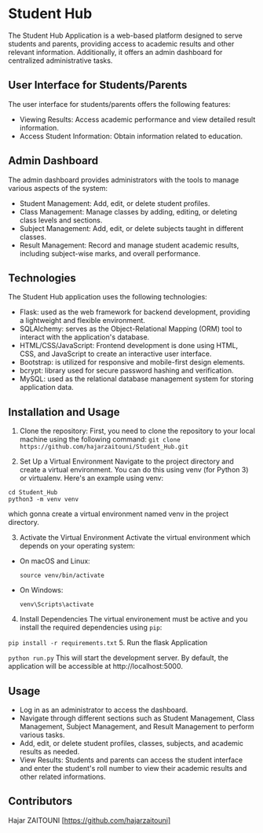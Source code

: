 # Student Hub
The Student Hub Application is a web-based platform designed to serve students and parents, providing access to academic results and other relevant information. Additionally, it offers an admin dashboard for centralized administrative tasks.

## User Interface for Students/Parents
The user interface for students/parents offers the following features:
* Viewing Results: Access academic performance and view detailed result information.
* Access Student Information: Obtain information related to education.

## Admin Dashboard
The admin dashboard provides administrators with the tools to manage various aspects of the system:

* Student Management: Add, edit, or delete student profiles.
* Class Management: Manage classes by adding, editing, or deleting class levels and sections.
* Subject Management: Add, edit, or delete subjects taught in different classes.
* Result Management: Record and manage student academic results, including subject-wise marks, and overall performance.

## Technologies

The Student Hub application uses the following technologies:
* Flask: used as the web framework for backend development, providing a lightweight and flexible environment.
* SQLAlchemy: serves as the Object-Relational Mapping (ORM) tool to interact with the application's database.
* HTML/CSS/JavaScript: Frontend development is done using HTML, CSS, and JavaScript to create an interactive user interface.
* Bootstrap: is utilized for responsive and mobile-first design elements.
* bcrypt: library used for secure password hashing and verification.
* MySQL: used as the relational database management system for storing application data.

## Installation and Usage
1. Clone the repository:
First, you need to clone the repository to your local machine using the following command:
`git clone https://github.com/hajarzaitouni/Student_Hub.git`

2. Set Up a Virtual Environment
Navigate to the project directory and create a virtual environment. You can do this using venv (for Python 3) or virtualenv. Here's an example using venv:

```
cd Student_Hub
python3 -m venv venv
```
which gonna create a virtual environment named venv in the project directory.

3. Activate the Virtual Environment
Activate the virtual environment which depends on your operating system:

* On macOS and Linux:
    ```
    source venv/bin/activate
    ````
* On Windows:
    ````
    venv\Scripts\activate
    ````
4. Install Dependencies
The virtual environement must be active and you install the required dependencies using `pip`:

`pip install -r requirements.txt`
5. Run the flask Application

`python run.py`
This will start the development server. By default, the application will be accessible at http://localhost:5000.

## Usage
* Log in as an administrator to access the dashboard.
* Navigate through different sections such as Student Management, Class Management, Subject Management, and Result Management to perform various tasks.
* Add, edit, or delete student profiles, classes, subjects, and academic results as needed.
* View Results: Students and parents can access the student interface and enter the student's roll number to view their academic results and other related informations.

## Contributors
Hajar ZAITOUNI [https://github.com/hajarzaitouni]
















